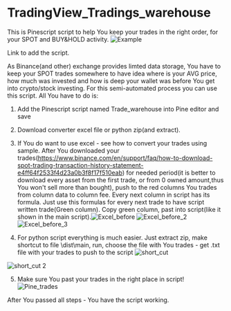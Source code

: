 # TradingView_Tradings_warehouse
This is Pinescript script to help You keep your trades in the right order, for your SPOT and BUY&HOLD activity.
![Example](https://github.com/Arivadis/TradingView_Tradings_warehouse/assets/105313584/73b2a04b-1778-430e-94ed-98576298a527)


Link to add the script.



As Binance(and other) exchange provides limted data storage, You have to keep your SPOT trades somewhere to have idea where is your AVG price,
how much was invested and how is deep your wallet was before You get into crypto/stock investing. For this semi-automated process you can use 
this script.
All You have to do is:
1. Add the Pinescript script named Trade_warehouse into Pine editor and save
2. Download converter excel file or python zip(and extract).
3. If You do want to use excel - see how to convert your trades using sample.
   After You downloaded your trades(https://www.binance.com/en/support/faq/how-to-download-spot-trading-transaction-history-statement-e4ff64f2533f4d23a0b3f8f17f510eab) for needed period(it is better to download every asset from the first trade, or from 0 owned amount,thus You
   won't sell more than bought), push to the red columns You trades from column data to column fee. Every next column in script has its formula.
   Just use this formulas for every next trade to have script written trade(Green column). Copy green column, past into script(like it shown in
   the main script).![Excel_before](https://github.com/Arivadis/TradingView_Tradings_warehouse/assets/105313584/6552afa1-1f8e-4e70-b1c6-ab88f47bdb26)
![Excel_before_2](https://github.com/Arivadis/TradingView_Tradings_warehouse/assets/105313584/7f0f956e-fd76-4c77-a115-2f41553da8fd)
![Excel_before_3](https://github.com/Arivadis/TradingView_Tradings_warehouse/assets/105313584/25c70f26-d900-4ad2-a5a3-b99bfa31ec45)

4. For python script everything is much easier. Just extract zip, make shortcut to file \dist\main, run, choose the file with You trades - get
   .txt file with your trades to push to the script
![short_cut](https://github.com/Arivadis/TradingView_Tradings_warehouse/assets/105313584/0980b3bb-5291-4479-ae8c-ecdc9cd41c11)

![short_cut 2](https://github.com/Arivadis/TradingView_Tradings_warehouse/assets/105313584/8ab11589-eb3b-43f3-accc-08979eb5dafb)


5. Make sure You past your trades in the right place in script!
![Pine_trades](https://github.com/Arivadis/TradingView_Tradings_warehouse/assets/105313584/64c8ef36-bf61-4b46-89da-4e1b16ce1fe3)

After You passed all steps - You have the script working.

 
